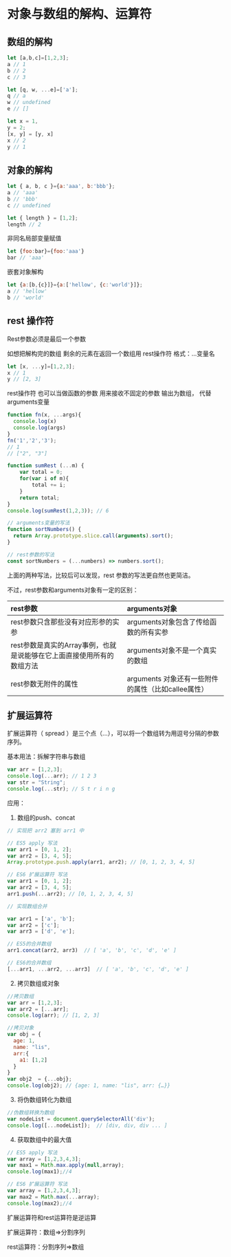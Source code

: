 # 对象与数组的解构、运算符

## 数组的解构

```js
let [a,b,c]=[1,2,3];
a // 1
b // 2
c // 3

let [q, w, ...e]=['a'];
q // a
w // undefined
e // []

let x = 1,
y = 2;
[x, y] = [y, x]
x // 2
y // 1
```

## 对象的解构

```js
let { a, b, c }={a:'aaa', b:'bbb'};
a // 'aaa'
b // 'bbb'
c // undefined

let { length } = [1,2];
length // 2
```

非同名局部变量赋值

```js
let {foo:bar}={foo:'aaa'}
bar // 'aaa'
```

嵌套对象解构

```js
let {a:[b,{c}]}={a:['hellow', {c:'world'}]};
a // 'hellow'
b // 'world'
```

## rest 操作符

Rest参数必须是最后一个参数

如想把解构完的数组 剩余的元素在返回一个数组用 rest操作符   格式：...变量名

```js
let [x, ...y]=[1,2,3];
x // 1
y // [2, 3]
```

rest操作符 也可以当做函数的参数 用来接收不固定的参数 输出为数组， 代替arguments变量

```js
function fn(x, ...args){
  console.log(x)
  console.log(args)
}
fn('1','2','3');
// 1
// ["2", "3"]

function sumRest (...m) {
    var total = 0; 
    for(var i of m){
        total += i;
    }
    return total;
}
console.log(sumRest(1,2,3)); // 6
```

```js
// arguments变量的写法
function sortNumbers() {
  return Array.prototype.slice.call(arguments).sort();
}

// rest参数的写法
const sortNumbers = (...numbers) => numbers.sort();
```

上面的两种写法，比较后可以发现，rest 参数的写法更自然也更简洁。

不过，rest参数和arguments对象有一定的区别：

rest参数 | arguments对象
:--- | :---
rest参数只含那些没有对应形参的实参 | arguments对象包含了传给函数的所有实参
rest参数是真实的Array事例，也就是说能够在它上面直接使用所有的数组方法 | arguments对象不是一个真实的数组
rest参数无附件的属性 | arguments 对象还有一些附件的属性（比如callee属性）

## 扩展运算符

扩展运算符（ spread ）是三个点（...），可以将一个数组转为用逗号分隔的参数序列。

基本用法：拆解字符串与数组

```js
var arr = [1,2,3];
console.log(...arr); // 1 2 3
var str = "String";
console.log(...str); // S t r i n g
```

应用：
1. 数组的push、concat 

```js
// 实现把 arr2 塞到 arr1 中

// ES5 apply 写法
var arr1 = [0, 1, 2];
var arr2 = [3, 4, 5];
Array.prototype.push.apply(arr1, arr2); // [0, 1, 2, 3, 4, 5]

// ES6 扩展运算符 写法
var arr1 = [0, 1, 2];
var arr2 = [3, 4, 5];
arr1.push(...arr2); // [0, 1, 2, 3, 4, 5]
```

```js
// 实现数组合并

var arr1 = ['a', 'b'];
var arr2 = ['c'];
var arr3 = ['d', 'e'];

// ES5的合并数组
arr1.concat(arr2, arr3)  // [ 'a', 'b', 'c', 'd', 'e' ]

// ES6的合并数组
[...arr1, ...arr2, ...arr3]  // [ 'a', 'b', 'c', 'd', 'e' ]
```

2. 拷贝数组或对象

```js
//拷贝数组
var arr = [1,2,3];
var arr2 = [...arr];
console.log(arr); // [1, 2, 3]

//拷贝对象
var obj = {
  age: 1,
  name: "lis",
  arr:{
    a1: [1,2]
  }
}
var obj2  = {...obj};
console.log(obj2); // {age: 1, name: "lis", arr: {…}}
```

3. 将伪数组转化为数组

```js
//伪数组转换为数组
var nodeList = document.querySelectorAll('div');
console.log([...nodeList]);  // [div, div, div ... ]
```

4. 获取数组中的最大值

```js
// ES5 apply 写法
var array = [1,2,3,4,3];
var max1 = Math.max.apply(null,array);
console.log(max1);//4

// ES6 扩展运算符 写法
var array = [1,2,3,4,3];
var max2 = Math.max(...array);  
console.log(max2);//4
```


扩展运算符和rest运算符是逆运算

扩展运算符：数组=>分割序列

rest运算符：分割序列=>数组